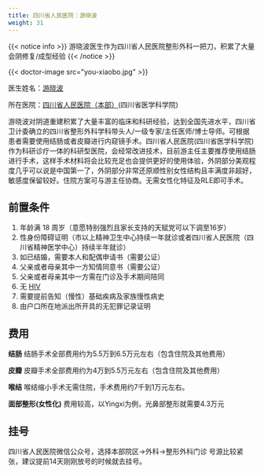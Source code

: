 ```yaml
---
title: 四川省人民医院｜游晓波
weight: 31
---
```


{{< notice info >}} 游晓波医生作为四川省人民医院整形外科一把刀，积累了大量会阴修复/成型经验 {{< /notice >}}

{{< doctor-image src="you-xiaobo.jpg" >}}

医生姓名：[游晓波](https://www.samsph.com/expert/2021/YqaQg5dn.html)

所在医院：[四川省人民医院（本部）](https://www.amap.com/place/B001C7WOHZ)(四川省医学科学院)

游晓波对阴道重建积累了大量丰富的临床和科研经验，达到全国先进水平，四川省卫计委确立的四川省整形外科学科带头人/一级专家/主任医师/博士导师。可根据患者需要使用结肠或者皮瓣进行内窥镜手术。四川省人民医院(四川省医学科学院)作为科研诊疗一体的科研型医院，会经常改进技术，目前游主任主要推荐使用结肠进行手术，这样手术材料将会比较充足也会提供更好的使用体验，外阴部分美观程度几乎可以说是中国第一了，外阴部分非常还原顺性别女性结构且丰满度非超好，敏感度保留较好。住院方案可与游主任协商。无需女性化特征及RLE即可手术。


## 前置条件

1. 年龄满 18 周岁（意愿特别强烈且家长支持的天赋党可以下调至16岁）
1. 性身份障碍证明（市以上精神卫生中心持续一年就诊或者四川省人民医院（四川省精神医学中心）持续半年就诊）
2. 如已结婚，需要本人和配偶申请书（需要公证）
3. 父亲或者母亲其中一方知情同意书（需要公证）
4. 父亲或者母亲其中一方需在门诊及手术期间陪同
5. 无 [HIV](https://zh.wikipedia.org/zh-cn/HIV)
6. 需要提前告知（慢性）基础疾病及家族慢性病史
7. 由户口所在地派出所开具的无犯罪记录证明


## 费用

**结肠**
结肠手术全部费用约为5.5万到6.5万元左右（包含住院及其他费用）

**皮瓣**
皮瓣手术全部费用约为4万到5.5万元左右（包含住院及其他费用）

**喉结**
喉结缩小手术无需住院，手术费用约7千到1万元左右。

**面部整形(女性化)**
费用较高，以Yingxi为例，光鼻部整形就需要4.3万元

## 挂号

   四川省人民医院微信公众号，选择本部院区→外科→整形外科门诊
   号源比较紧张，建议提前14天刚刚放号的时候就去挂号。
